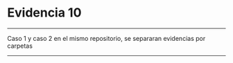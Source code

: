 # Evidencia 10
*********
Caso 1 y caso 2 en el mismo repositorio, se separaran evidencias por carpetas
*********
